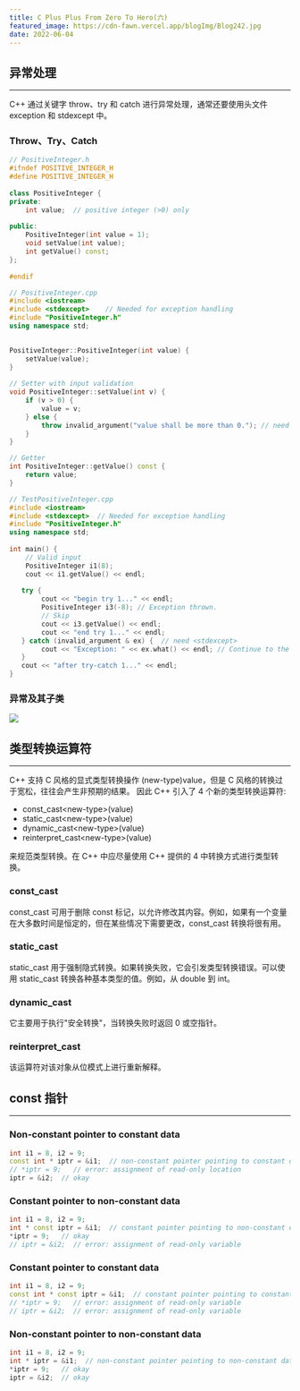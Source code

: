 ```yaml
---
title: C Plus Plus From Zero To Hero(六)
featured_image: https://cdn-fawn.vercel.app/blogImg/Blog242.jpg
date: 2022-06-04
---
```


## 异常处理
***  
C++ 通过关键字 throw、try 和 catch 进行异常处理，通常还要使用头文件 exception 和 stdexcept 中。

### Throw、Try、Catch
``` cpp
// PositiveInteger.h
#ifndef POSITIVE_INTEGER_H
#define POSITIVE_INTEGER_H
 
class PositiveInteger {
private:
    int value;  // positive integer (>0) only
 
public:
    PositiveInteger(int value = 1);
    void setValue(int value);
    int getValue() const;
};
 
#endif

// PositiveInteger.cpp
#include <iostream>
#include <stdexcept>    // Needed for exception handling
#include "PositiveInteger.h"
using namespace std;
 

PositiveInteger::PositiveInteger(int value) {
    setValue(value);
}
 
// Setter with input validation
void PositiveInteger::setValue(int v) {
    if (v > 0) {
        value = v;
    } else {
        throw invalid_argument("value shall be more than 0."); // need <stdexcept>
    }
}

// Getter
int PositiveInteger::getValue() const {
    return value;
}

// TestPositiveInteger.cpp
#include <iostream>
#include <stdexcept>  // Needed for exception handling
#include "PositiveInteger.h"
using namespace std;
 
int main() {
    // Valid input
    PositiveInteger i1(8);
    cout << i1.getValue() << endl;
 
   try {
        cout << "begin try 1..." << endl;
        PositiveInteger i3(-8); // Exception thrown.
        // Skip
        cout << i3.getValue() << endl;
        cout << "end try 1..." << endl;
   } catch (invalid_argument & ex) {  // need <stdexcept>
        cout << "Exception: " << ex.what() << endl; // Continue to the next statement after try-catch
   }
   cout << "after try-catch 1..." << endl;
}
```

### 异常及其子类
![](https://cdn-fawn.vercel.app/contentImg/cpp/ExceptionClasses.png)

## 类型转换运算符
***  
C++ 支持 C 风格的显式类型转换操作 (new-type)value，但是 C 风格的转换过于宽松，往往会产生非预期的结果。
因此 C++ 引入了 4 个新的类型转换运算符: 
- const_cast&lt;new-type&gt;(value)
- static_cast&lt;new-type&gt;(value)
- dynamic_cast&lt;new-type&gt;(value)
- reinterpret_cast&lt;new-type&gt;(value)

来规范类型转换。在 C++ 中应尽量使用 C++ 提供的 4 中转换方式进行类型转换。

### const_cast
const_cast 可用于删除 const 标记，以允许修改其内容。例如，如果有一个变量在大多数时间是恒定的，但在某些情况下需要更改，const_cast 转换将很有用。 

### static_cast
static_cast 用于强制隐式转换。如果转换失败，它会引发类型转换错误。可以使用 static_cast 转换各种基本类型的值。例如，从 double 到 int。

### dynamic_cast
它主要用于执行"安全转换"，当转换失败时返回 0 或空指针。

### reinterpret_cast
该运算符对该对象从位模式上进行重新解释。

## const 指针
***  
### Non-constant pointer to constant data
``` cpp
int i1 = 8, i2 = 9;
const int * iptr = &i1;  // non-constant pointer pointing to constant data
// *iptr = 9;   // error: assignment of read-only location
iptr = &i2;  // okay
```

### Constant pointer to non-constant data
``` cpp
int i1 = 8, i2 = 9;
int * const iptr = &i1;  // constant pointer pointing to non-constant data
*iptr = 9;   // okay
// iptr = &i2;  // error: assignment of read-only variable
```

### Constant pointer to constant data
``` cpp
int i1 = 8, i2 = 9;
const int * const iptr = &i1;  // constant pointer pointing to constant data
// *iptr = 9;   // error: assignment of read-only variable
// iptr = &i2;  // error: assignment of read-only variable
```

### Non-constant pointer to non-constant data
``` cpp
int i1 = 8, i2 = 9;
int * iptr = &i1;  // non-constant pointer pointing to non-constant data
*iptr = 9;   // okay
iptr = &i2;  // okay
```